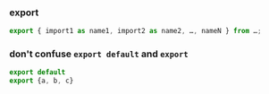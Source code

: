 ### export
```js
export { import1 as name1, import2 as name2, …, nameN } from …;
```
### don't confuse `export default` and `export`
```js
export default
export {a, b, c}
```